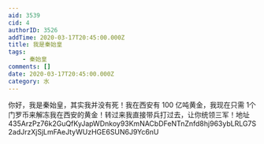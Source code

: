 ```yaml
---
aid: 3539
cid: 4
authorID: 3526
addTime: 2020-03-17T20:45:00.000Z
title: 我是秦始皇
tags:
    - 秦始皇
comments: []
date: 2020-03-17T20:45:00.000Z
category: 水
---
```


你好，我是秦始皇，其实我并没有死！我在西安有 100 亿吨黄金，我现在只需 1个门罗币来解冻我在西安的黄金！转过来我直接带兵打过去，让你统领三军！地址435ArzPz76k2GuQfKyJapWDnkoy93KmNACbDFeNTnZnfd8hj963ybLRLG7S2adJrzXjSjLmFAeJtyWUzHGE6SUN6J9Yc6nU

